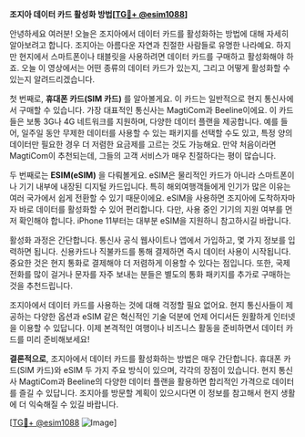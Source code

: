 **조지아 데이터 카드 활성화 방법[[TG💪+ @esim1088](https://t.me/s/esim1088)]**

안녕하세요 여러분! 오늘은 조지아에서 데이터 카드를 활성화하는 방법에 대해 자세히 알아보려고 합니다. 조지아는 아름다운 자연과 친절한 사람들로 유명한 나라예요. 하지만 현지에서 스마트폰이나 태블릿을 사용하려면 데이터 카드를 구매하고 활성화해야 하죠. 오늘 이 영상에서는 어떤 종류의 데이터 카드가 있는지, 그리고 어떻게 활성화할 수 있는지 알려드리겠습니다.

첫 번째로, **휴대폰 카드(SIM 카드)** 를 알아볼게요. 이 카드는 일반적으로 현지 통신사에서 구매할 수 있습니다. 가장 대표적인 통신사는 MagtiCom과 Beeline이에요. 이 카드들은 보통 3G나 4G 네트워크를 지원하며, 다양한 데이터 플랜을 제공합니다. 예를 들어, 일주일 동안 무제한 데이터를 사용할 수 있는 패키지를 선택할 수도 있고, 특정 양의 데이터만 필요한 경우 더 저렴한 요금제를 고르는 것도 가능해요. 만약 처음이라면 MagtiCom이 추천되는데, 그들의 고객 서비스가 매우 친절하다는 평이 많습니다.

두 번째로는 **ESIM(eSIM)** 을 다뤄볼게요. eSIM은 물리적인 카드가 아니라 스마트폰이나 기기 내부에 내장된 디지털 카드입니다. 특히 해외여행객들에게 인기가 많은 이유는 여러 국가에서 쉽게 전환할 수 있기 때문이에요. eSIM을 사용하면 조지아에 도착하자마자 바로 데이터를 활성화할 수 있어 편리합니다. 다만, 사용 중인 기기의 지원 여부를 먼저 확인해야 합니다. iPhone 11부터는 대부분 eSIM을 지원하니 참고하시길 바랍니다.

활성화 과정은 간단합니다. 통신사 공식 웹사이트나 앱에서 가입하고, 몇 가지 정보를 입력하면 됩니다. 신용카드나 직불카드를 통해 결제하면 즉시 데이터 사용이 시작됩니다. 중요한 것은 현지 통화로 결제해야 더 저렴하게 이용할 수 있다는 점입니다. 또한, 국제 전화를 많이 걸거나 문자를 자주 보내는 분들은 별도의 통화 패키지를 추가로 구매하는 것을 추천드립니다.

조지아에서 데이터 카드를 사용하는 것에 대해 걱정할 필요 없어요. 현지 통신사들이 제공하는 다양한 옵션과 eSIM 같은 혁신적인 기술 덕분에 언제 어디서든 원활하게 인터넷을 이용할 수 있답니다. 이제 본격적인 여행이나 비즈니스 활동을 준비하면서 데이터 카드를 미리 준비해보세요!

**결론적으로**, 조지아에서 데이터 카드를 활성화하는 방법은 매우 간단합니다. 휴대폰 카드(SIM 카드)와 eSIM 두 가지 주요 방식이 있으며, 각각의 장점이 있습니다. 현지 통신사 MagtiCom과 Beeline의 다양한 데이터 플랜을 활용하면 합리적인 가격으로 데이터를 즐길 수 있답니다. 조지아를 방문할 계획이 있으시다면 이 정보를 참고해서 현지 생활에 더 익숙해질 수 있길 바랍니다.

[[TG💪+ @esim1088](https://t.me/s/esim1088) ![Image](https://i.postimg.cc/Y0z9fWf4/image.png)]